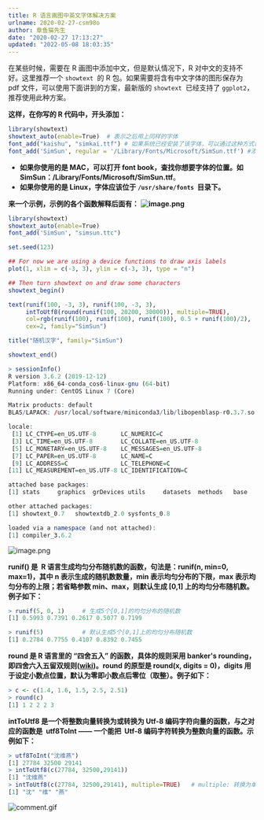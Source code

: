 ```yaml
---
title: R 语言画图中英文字体解决方案
urlname: 2020-02-27-csm98o
author: 章鱼猫先生
date: "2020-02-27 17:13:27"
updated: "2022-05-08 18:03:35"
---
```


在某些时候，需要在 R 画图中添加中文，但是默认情况下，R 对中文的支持不好。这里推荐一个 `showtext`  的 R 包。如果需要将含有中文字体的图形保存为 pdf 文件，可以使用下面讲到的方案，最新版的 `showtext`  已经支持了 `ggplot2`，推荐使用此种方案。

**这样，在你写的 R 代码中，开头添加：**

```r
library(showtext)
showtext_auto(enable=True)	# 表示之后用上同样的字体
font_add("kaishu", "simkai.ttf") # 如果系统已经安装了该字体，可以通过这种方式调用
font_add('SimSun', regular = '/Library/Fonts/Microsoft/SimSun.ttf') #添加字体, 必须给定指定的字体的位置
```

- **如果你使用的是 MAC，可以打开 font book，查找你想要字体的位置。如 SimSun：/Library/Fonts/Microsoft/SimSun.ttf**。
- **如果你使用的是 Linux，字体应该位于 `/usr/share/fonts`  目录下。**

**来一个示例，示例的各个函数解释后面有：**
**![image.png](https://shub-1251708715.cos.ap-guangzhou.myqcloud.com/elog-cookbook-img/Fk5E_pjjk6BQ9qIfpqDHOUYWl_9b.png)**

```r
library(showtext)
showtext_auto(enable=True)
font_add('SimSun', "simsun.ttc")

set.seed(123)

## For now we are using a device functions to draw axis labels
plot(1, xlim = c(-3, 3), ylim = c(-3, 3), type = "n")

## Then turn showtext on and draw some characters
showtext_begin()

text(runif(100, -3, 3), runif(100, -3, 3),
     intToUtf8(round(runif(100, 20200, 30000)), multiple=TRUE),
     col=rgb(runif(100), runif(100), runif(100), 0.5 + runif(100)/2),
     cex=2, family="SimSun")

title("随机汉字", family="SimSun")

showtext_end()
```

```r
> sessionInfo()
R version 3.6.2 (2019-12-12)
Platform: x86_64-conda_cos6-linux-gnu (64-bit)
Running under: CentOS Linux 7 (Core)

Matrix products: default
BLAS/LAPACK: /usr/local/software/miniconda3/lib/libopenblasp-r0.3.7.so

locale:
 [1] LC_CTYPE=en_US.UTF-8       LC_NUMERIC=C
 [3] LC_TIME=en_US.UTF-8        LC_COLLATE=en_US.UTF-8
 [5] LC_MONETARY=en_US.UTF-8    LC_MESSAGES=en_US.UTF-8
 [7] LC_PAPER=en_US.UTF-8       LC_NAME=C
 [9] LC_ADDRESS=C               LC_TELEPHONE=C
[11] LC_MEASUREMENT=en_US.UTF-8 LC_IDENTIFICATION=C

attached base packages:
[1] stats     graphics  grDevices utils     datasets  methods   base

other attached packages:
[1] showtext_0.7   showtextdb_2.0 sysfonts_0.8

loaded via a namespace (and not attached):
[1] compiler_3.6.2
```

![image.png](https://shub-1251708715.cos.ap-guangzhou.myqcloud.com/elog-cookbook-img/FklrZ3cPvkoxh2TrPfSw0koCTyHF.png)

**runif() 是  R 语言生成均匀分布随机数的函数，句法是：runif(n, min=0, max=1)，其中 n 表示生成的随机数数量，min 表示均匀分布的下限，max 表示均匀分布的上限；若省略参数 min、max，则默认生成 \[0,1] 上的均匀分布随机数。例子如下：**

```r
> runif(5, 0, 1)     # 生成5个[0,1]的均匀分布的随机数
[1] 0.5993 0.7391 0.2617 0.5077 0.7199

> runif(5)           # 默认生成5个[0,1]上的均匀分布随机数
[1] 0.2784 0.7755 0.4107 0.8392 0.7455
```

**round 是 R 语言里的 “四舍五入” 的函数，具体的规则采用 banker's rounding，即四舍六入五留双规则([wiki](http://zh.wikipedia.org/wiki/%E6%95%B8%E5%80%BC%E4%BF%AE%E7%B4%84%E8%A6%8F%E5%89%87))。round 的原型是 round(x, digits = 0)，digits 用于设定小数点位置，默认为零即小数点后零位（取整）。例子如下：**

```r
> c <- c(1.4, 1.6, 1.5, 2.5, 2.51)
> round(c)
[1] 1 2 2 2 3
```

**intToUtf8 是一个将整数向量转换为或转换为 Utf-8 编码字符向量的函数，与之对应的函数是  utf8ToInt —— 一个能把  Utf-8 编码字符转换为整数向量的函数。示例如下：**

```r
> utf8ToInt("沈维燕")
[1] 27784 32500 29141
> intToUtf8(c(27784, 32500,29141))
[1] "沈维燕"
> intToUtf8(c(27784, 32500,29141), multiple=TRUE)	# multiple: 转换为单个字符串还是多个单独的字符
[1] "沈" "维" "燕"
```

![comment.gif](https://shub-1251708715.cos.ap-guangzhou.myqcloud.com/elog-cookbook-img/FlMO8jnjfaW7QalT7nyPkxQ4d37w.gif)
